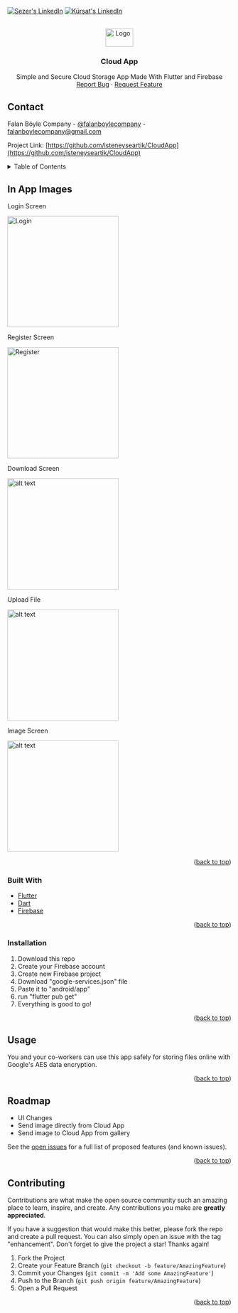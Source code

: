 <div id="top"></div>

[![Sezer's LinkedIn][linkedin-shield]][sezer-linkedin-url]
[![Kürşat's LinkedIn][linkedin-shield]][kursat-linkedin-url]



<!-- PROJECT LOGO -->
<br />
<div align="center">
  <a href="https://github.com/isteneyseartik/">
    <img src="images/logo.png" alt="Logo" width="62" height="41">
  </a>

<h3 align="center">Cloud App</h3>

  <p align="center">
    Simple and Secure Cloud Storage App Made With Flutter and Firebase
    <br />
    <a href="https://github.com/isteneyseartik/CloudApp/issues">Report Bug</a>
    ·
    <a href="https://github.com/isteneyseartik/CloudApp/issues">Request Feature</a>
  </p>
</div>

## Contact

Falan Böyle Company - [@falanboylecompany](https://instagram.com/falanboylecompany) - falanboylecompany@gmail.com

Project Link: [https://github.com/isteneyseartik/CloudApp](https://github.com/isteneyseartik/CloudApp)



<!-- TABLE OF CONTENTS -->
<details>
  <summary>Table of Contents</summary>
  <ol>
    <li>
      <a href="#about-the-project">About The Project</a>
      <ul>
        <li><a href="#built-with">Built With</a></li>
      </ul>
    </li>
    <li>
      <a href="#installation">Installation</a>
      
    </li>
    <li><a href="#usage">Usage</a></li>
    <li><a href="#roadmap">Roadmap</a></li>
    <li><a href="#contributing">Contributing</a></li>
    <li><a href="#contact">Contact</a></li>
  </ol>
</details>



<!-- ABOUT THE PROJECT -->
## In App Images
Login Screen

<img src="https://github.com/isteneyseartik/CloudApp/blob/main/images/Login.PNG" alt="Login" width="250">

Register Screen

<img src="https://github.com/isteneyseartik/CloudApp/blob/main/images/Register.PNG" alt="Register" width="250">

Download Screen

<img src="https://github.com/isteneyseartik/CloudApp/blob/main/images/DownloadScreen.PNG" alt="alt text" width="250">

Upload File

<img src="https://github.com/isteneyseartik/CloudApp/blob/main/images/Upload%20File.PNG" alt="alt text" width="250">

Image Screen

<img src="https://github.com/isteneyseartik/CloudApp/blob/main/images/image_page.PNG" alt="alt text" width="250">



<p align="right">(<a href="#top">back to top</a>)</p>



### Built With

* [Flutter](https://flutter.dev/)
* [Dart](https://dart.dev/)
* [Firebase](https://firebase.google.com/)

<p align="right">(<a href="#top">back to top</a>)</p>





### Installation

1. Download this repo
2. Create your Firebase account
3. Create new Firebase project
4. Download "google-services.json" file
5. Paste it to "android/app" 
6. run "flutter pub get"
7. Everything is good to go!

<p align="right">(<a href="#top">back to top</a>)</p>



<!-- USAGE EXAMPLES -->
## Usage

You and your co-workers can use this app safely for storing files online with Google's AES data encryption.

<p align="right">(<a href="#top">back to top</a>)</p>



<!-- ROADMAP -->
## Roadmap

- UI Changes
- Send image directly from Cloud App
- Send image to Cloud App from gallery

See the [open issues](https://github.com/isteneyseartik/CloudApp/issues) for a full list of proposed features (and known issues).

<p align="right">(<a href="#top">back to top</a>)</p>



<!-- CONTRIBUTING -->
## Contributing

Contributions are what make the open source community such an amazing place to learn, inspire, and create. Any contributions you make are **greatly appreciated**.

If you have a suggestion that would make this better, please fork the repo and create a pull request. You can also simply open an issue with the tag "enhancement".
Don't forget to give the project a star! Thanks again!

1. Fork the Project
2. Create your Feature Branch (`git checkout -b feature/AmazingFeature`)
3. Commit your Changes (`git commit -m 'Add some AmazingFeature'`)
4. Push to the Branch (`git push origin feature/AmazingFeature`)
5. Open a Pull Request

<p align="right">(<a href="#top">back to top</a>)</p>

[linkedin-shield]: https://img.shields.io/badge/-LinkedIn-black.svg?style=for-the-badge&logo=linkedin&colorB=555
[sezer-linkedin-url]: https://linkedin.com/in/sezeralaca
[kursat-linkedin-url]: https://linkedin.com/in/kürşat-demirdelen-899b5b218
